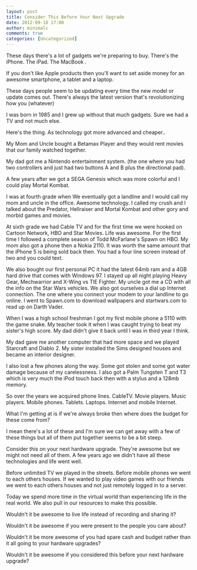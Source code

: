 ```yaml
---
layout: post
title: Consider This Before Your Next Upgrade
date: 2012-09-18 17:00
author: minimalc
comments: true
categories: [Uncategorized]
---
```

These days there's a lot of gadgets we're preparing to buy. There's the iPhone. The iPad. The MacBook . 

If you don't like Apple products then you'll want to set aside money for an awesome smartphone, a tablet and a laptop. 

These days people seem to be updating every time the new model or update comes out. There's always the latest version that's revolutionizing how you (whatever)

I was born in 1985 and I grew up without that much gadgets. Sure we had a TV and not much else.

Here's the thing. As technology got more advanced and cheaper..

My Mom and Uncle bought a Betamax Player and they would rent movies that our family watched together. 

My dad got me a Nintendo entertainment system. (the one where you had two controllers and just had two buttons A and B plus the directional pad).

A few years after we got a SEGA Genesis which was more colorful and I could play Mortal Kombat. 

I was at fourth grade when We eventually got a landline and I would call my mom and uncle in the office. Awesome technology. I called my crush and I talked about the Predator, Hellraiser and Mortal Kombat and other gory and morbid games and movies.  

At sixth grade we had Cable TV and for the first time we were hooked on Cartoon Network, HBO and Star Movies. Life was awesome. For the first time I followed a complete season of Todd McFarlane's Spawn on HBO. My mom also got a phone then a Nokia 2110. It was worth the same amount that the iPhone 5 is being sold back then. You had a four line screen instead of two and you could text. 

We also bought our first personal PC it had the latest 64mb ram and a 4GB hard drive that comes with Windows 97. I stayed up all night playing Heavy Gear, Mechwarrior and X-Wing vs TIE Fighter. My uncle got me a CD with all the info on the Star Wars vehicles. We also got ourselves a dial up Internet connection. The one where you connect your modem to your landline to go online. I went to Spawn.com to download wallpapers and startwars.com to read up on Darth Vader. 

When I was a high school freshman I got my first mobile phone a 5110 with the game snake. My teacher took it when I was caught trying to beat my sister's high score. My dad didn't give it back until I was in third year I think. 

My dad gave me another computer that had more space and we played Starcraft and Diablo 2. My sister installed the Sims designed houses and became an interior designer. 

I also lost a few phones along the way. Some got stolen and some got water damage because of my carelessness. I also got a Palm Tungsten T and T3 which is very much the iPod touch back then with a stylus and a 128mb memory. 

So over the years we acquired phone lines. CableTV. Movie players. Music players. Mobile phones. Tablets. Laptops. Internet and mobile Internet. 

What I'm getting at is if we're always broke then where does the budget for these come from?

I mean there's a lot of these and I'm sure we can get away with a few of these things but all of them put together seems to be a bit steep. 

Consider this on your next hardware upgrade. They're awesome but we might not need all of them. A few years ago we didn't have all these technologies and life went well. 

Before unlimited TV we played in the streets. Before mobile phones we went to each others houses. If we wanted to play video games with our friends we went to each others houses and not just remotely logged in to a server. 

Today we spend more time in the virtual world than experiencing life in the real world. We also pull in our resources to make this possible. 

Wouldn't it be awesome to live life instead of recording and sharing it? 

Wouldn't it be awesome if you were present to the people  you care about? 

Wouldn't it be more awesome of you had spare cash and budget rather than it all going to your hardware upgrades?

Wouldn't it be awesome if you considered this before your next hardware upgrade?

